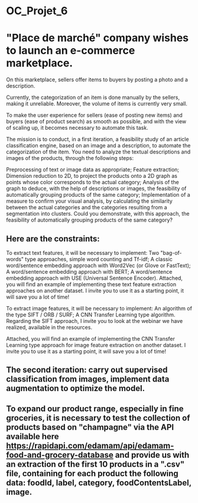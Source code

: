 # OC_Projet_6

# "Place de marché" company wishes to launch an e-commerce marketplace.
On this marketplace, sellers offer items to buyers by posting a photo and a description.

Currently, the categorization of an item is done manually by the sellers, making it unreliable. Moreover, the volume of items is currently very small.

To make the user experience for sellers (ease of posting new items) and buyers (ease of product search) as smooth as possible, and with the view of scaling up, it becomes necessary to automate this task.

The mission is to conduct, in a first iteration, a feasibility study of an article classification engine, based on an image and a description, to automate the categorization of the item.
You need to analyze the textual descriptions and images of the products, through the following steps:

Preprocessing of text or image data as appropriate;
Feature extraction;
Dimension reduction to 2D, to project the products onto a 2D graph as points whose color corresponds to the actual category;
Analysis of the graph to deduce, with the help of descriptions or images, the feasibility of automatically grouping products of the same category;
Implementation of a measure to confirm your visual analysis, by calculating the similarity between the actual categories and the categories resulting from a segmentation into clusters.
Could you demonstrate, with this approach, the feasibility of automatically grouping products of the same category?

## Here are the constraints:

To extract text features, it will be necessary to implement:
Two "bag-of-words" type approaches, simple word counting and Tf-idf;
A classic word/sentence embedding approach with Word2Vec (or Glove or FastText);
A word/sentence embedding approach with BERT;
A word/sentence embedding approach with USE (Universal Sentence Encoder).
Attached, you will find an example of implementing these text feature extraction approaches on another dataset. I invite you to use it as a starting point, it will save you a lot of time!

To extract image features, it will be necessary to implement:
An algorithm of the type SIFT / ORB / SURF;
A CNN Transfer Learning type algorithm.
Regarding the SIFT approach, I invite you to look at the webinar we have realized, available in the resources.

Attached, you will find an example of implementing the CNN Transfer Learning type approach for image feature extraction on another dataset. I invite you to use it as a starting point, it will save you a lot of time!

## The second iteration: carry out supervised classification from images, implement data augmentation to optimize the model.
## To expand our product range, especially in fine groceries, it is necessary to test the collection of products based on "champagne" via the API available here https://rapidapi.com/edamam/api/edamam-food-and-grocery-database and provide us with an extraction of the first 10 products in a ".csv" file, containing for each product the following data: foodId, label, category, foodContentsLabel, image.
